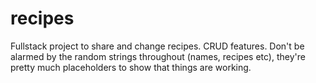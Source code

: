 # recipes
Fullstack project to share and change recipes. CRUD features. 
Don't be alarmed by the random strings throughout (names, recipes etc), they're pretty much placeholders to show that things are working.
